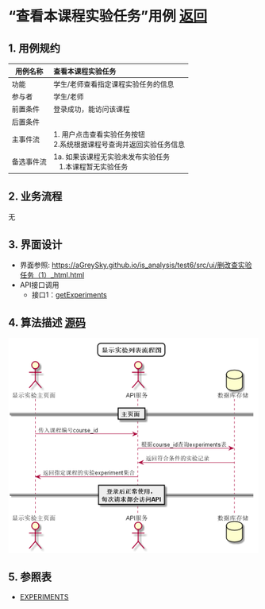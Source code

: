 # “查看本课程实验任务”用例 [返回](../../README.md)

## 1. 用例规约

|用例名称|查看本课程实验任务|
|-------|:-------------|
|功能|学生/老师查看指定课程实验任务的信息|
|参与者|学生/老师|
|前置条件| 登录成功，能访问该课程|
|后置条件||
|主事件流| 1. 用户点击查看实验任务按钮<br/>2.系统根据课程号查询并返回实验任务信息<br/>|
|备选事件流|1a. 如果该课程无实验未发布实验任务 <br/>&nbsp;&nbsp; 1.本课程暂无实验任务|

## 2. 业务流程
无

## 3. 界面设计
- 界面参照: https://aGreySky.github.io/is_analysis/test6/src/ui/删改查实验任务（1）_html.html
- API接口调用
    - 接口1：[getExperiments](../接口/getExperiments.md)

## 4. 算法描述 [源码](../流程图/显示实验列表流程图.wsd)
![显示实验列表流程图](../images/流程图/显示实验列表流程图.png)
    
## 5. 参照表

- [EXPERIMENTS](../数据库设计/数据库设计.md/#EXPERIMENTS)
